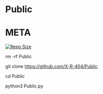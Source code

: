 # Public

# META
<a href="https://github.com/X-R-404/Public">
    <img alt="Repo Size" src="https://img.shields.io/github/repo-size/X-R-404/Public.svg"/>
  </a>


rm -rf Public

git clone https://github.com/X-R-404/Public

cd Public

python3 Public.py

